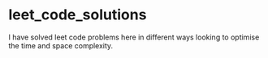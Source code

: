 # leet_code_solutions
I have solved leet code problems here in different ways looking to optimise the time and space complexity.
